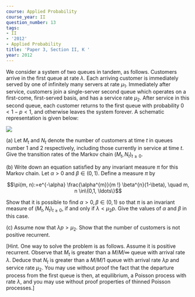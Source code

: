 ```yaml
---
course: Applied Probability
course_year: II
question_number: 13
tags:
- II
- '2012'
- Applied Probability
title: 'Paper 3, Section II, K '
year: 2012
---
```




We consider a system of two queues in tandem, as follows. Customers arrive in the first queue at rate $\lambda$. Each arriving customer is immediately served by one of infinitely many servers at rate $\mu_{1}$. Immediately after service, customers join a single-server second queue which operates on a first-come, first-served basis, and has a service rate $\mu_{2}$. After service in this second queue, each customer returns to the first queue with probability $0<1-p<1$, and otherwise leaves the system forever. A schematic representation is given below:

![](https://cdn.mathpix.com/cropped/2022_04_28_d0a5fb9b22a08c93f574g-013.jpg?height=441&width=663&top_left_y=544&top_left_x=366)

(a) Let $M_{t}$ and $N_{t}$ denote the number of customers at time $t$ in queues number 1 and 2 respectively, including those currently in service at time $t$. Give the transition rates of the Markov chain $\left(M_{t}, N_{t}\right)_{t \geqslant 0}$.

(b) Write down an equation satisfied by any invariant measure $\pi$ for this Markov chain. Let $\alpha>0$ and $\beta \in(0,1)$. Define a measure $\pi$ by

$$\pi(m, n):=e^{-\alpha} \frac{\alpha^{m}}{m !} \beta^{n}(1-\beta), \quad m, n \in\{0,1, \ldots\}$$

Show that it is possible to find $\alpha>0, \beta \in(0,1)$ so that $\pi$ is an invariant measure of $\left(M_{t}, N_{t}\right)_{t \geqslant 0}$, if and only if $\lambda<\mu_{2} p$. Give the values of $\alpha$ and $\beta$ in this case.

(c) Assume now that $\lambda p>\mu_{2}$. Show that the number of customers is not positive recurrent.

[Hint. One way to solve the problem is as follows. Assume it is positive recurrent. Observe that $M_{t}$ is greater than a $M / M / \infty$ queue with arrival rate $\lambda$. Deduce that $N_{t}$ is greater than a $M / M / 1$ queue with arrival rate $\lambda p$ and service rate $\mu_{2}$. You may use without proof the fact that the departure process from the first queue is then, at equilibrium, a Poisson process with rate $\lambda$, and you may use without proof properties of thinned Poisson processes.]